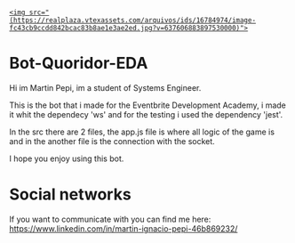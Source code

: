 # <p align="center"><a href="https://www.google.com/" target="_blank">
    <img src="(https://realplaza.vtexassets.com/arquivos/ids/16784974/image-fc43cb9ccdd842bcac83b8ae1e3ae2ed.jpg?v=637606883897530000)">
</a></p>

# Bot-Quoridor-EDA

Hi im Martin Pepi, im a student of Systems Engineer. 

This is the bot that i made for the Eventbrite Development Academy, i made it whit the dependecy 'ws' and for the testing i used the dependency 'jest'.

In the src there are 2 files, the app.js file is where all logic of the game is and in the another file is the connection with the socket.

I hope you enjoy using this bot.

# Social networks 

If you want to communicate with you can find me here:
https://www.linkedin.com/in/martin-ignacio-pepi-46b869232/
